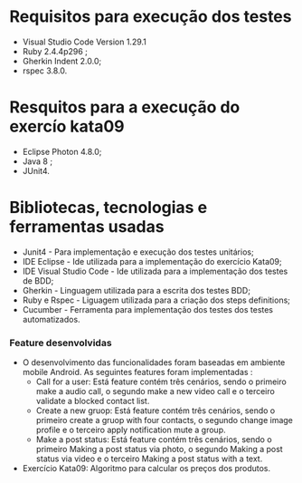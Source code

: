 # Requisitos para execução dos testes
 * Visual Studio Code Version 1.29.1
 * Ruby 2.4.4p296 ;
 * Gherkin Indent 2.0.0;
 * rspec 3.8.0.


# Resquitos para a execução do exercío kata09
 * Eclipse Photon 4.8.0;
 * Java 8 ;
 * JUnit4.
 
  

# Bibliotecas, tecnologias e ferramentas usadas
  * Junit4 - Para implementação e execução dos testes unitários;
  * IDE Eclipse - Ide utilizada para a implementação do exercício Kata09;
  * IDE Visual Studio Code - Ide utilizada para a implementação dos testes de BDD;
  * Gherkin - Linguagem utilizada para a escrita dos testes BDD;
  * Ruby e Rspec - Liguagem utilizada para a criação dos steps definitions;
  * Cucumber - Ferramenta para implementação dos testes dos testes automatizados.  

  
  

### Feature desenvolvidas ###

*  O desenvolvimento das funcionalidades foram baseadas em ambiente mobile Android. As seguintes features foram implementadas :
    * Call for a user: Está feature contém três cenários, sendo o primeiro make a audio call, o segundo make a new video call e o terceiro validate a blocked contact list.
    * Create a new gruop: Está feature contém três cenários, sendo o primeiro create a gruop with four contacts, o segundo change image profile e o terceiro apply notification mute a group.
    * Make a post status: Está feature contém três cenários, sendo o primeiro Making a post status via photo, o segundo Making a post status via video e o terceiro Making a post status with a text.
* Exercício Kata09:  Algoritmo para calcular os preços dos produtos.   
   
